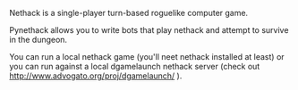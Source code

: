 Nethack is a single-player turn-based roguelike computer game.

Pynethack allows you to write bots that play nethack and attempt to survive in the dungeon.

You can run a local nethack game (you'll neet nethack installed at least) or you can run against a local dgamelaunch nethack server (check out http://www.advogato.org/proj/dgamelaunch/ ).